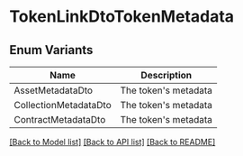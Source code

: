 # TokenLinkDtoTokenMetadata

## Enum Variants

| Name | Description |
|---- | -----|
| AssetMetadataDto | The token&#39;s metadata |
| CollectionMetadataDto | The token&#39;s metadata |
| ContractMetadataDto | The token&#39;s metadata |

[[Back to Model list]](../README.md#documentation-for-models) [[Back to API list]](../README.md#documentation-for-api-endpoints) [[Back to README]](../README.md)


